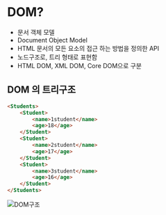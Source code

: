 # DOM?

- 문서 객체 모델
- Document Object Model
- HTML 문서의 모든 요소의 접근 하는 방법을 정의한 API
- 노드구조로, 트리 형태로 표현함
- HTML DOM, XML DOM, Core DOM으로 구분



## DOM 의 트리구조

```html
<Students>
    <Student>
        <name>1student</name>
        <age>18</age>
    </Student>
    <Student>
        <name>2student</name>
        <age>17</age>
    </Student>
    <Student>
        <name>3student</name>
        <age>16</age>
    </Student>
</Students>
```

![DOM구조](./img/DOM구조.png)